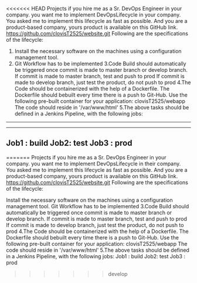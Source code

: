 <<<<<<< HEAD
Projects
if you hire me as a  Sr. DevOps Engineer in your company. you want me to
implement DevOpsLifecycle in your company. You asked me to implement
this lifecycle as fast as possible. And you are a product-based company, yours 
product is available on this GitHub link.
https://github.com/clovisT2525/website.git
Following are the specifications of the lifecycle:
1. Install the necessary software on the machines using a configuration management tool.
2. Git Workflow has to be implemented
3.Code Build should automatically be triggered once commit is made to
master branch or develop branch.
If commit is made to master branch, test and push to prod
If commit is made to develop branch, just test the product, do not push to prod
4.The Code should be containerized with the help of a Dockerfile. The
Dockerfile should bebuilt every time there is a push to Git-Hub. Use the
following pre-built container for your application:
clovisT2525/webapp
The code should reside in '/var/www/html'
5.The above tasks should be defined in a Jenkins Pipeline, with the
following jobs:
---
---
Job1 : build
Job2: test
Job3 : prod
---
=======
Projects if you hire me as a Sr. DevOps Engineer in your company. you want me to implement DevOpsLifecycle in their company. You asked me to implement this lifecycle as fast as possible. And you are a product-based company, yours product is available on this GitHub link. https://github.com/clovisT2525/website.git Following are the specifications of the lifecycle:

Install the necessary software on the machines using a configuration management tool.
Git Workflow has to be implemented 3.Code Build should automatically be triggered once commit is made to master branch or develop branch. If commit is made to master branch, test and push to prod If commit is made to develop branch, just test the product, do not push to prod 4.The Code should be containerized with the help of a Dockerfile. The Dockerfile should bebuilt every time there is a push to Git-Hub. Use the following pre-built container for your application: clovisT2525/webapp
The code should reside in '/var/www/html' 5.The above tasks should be defined in a Jenkins Pipeline, with the following jobs:
Job1 : build Job2: test Job3 : prod
>>>>>>> develop
